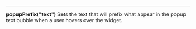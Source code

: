 <a name="popupPrefix"><h3 style="padding-top: 40px; margin-top: 40px;"></h3></a>
_____________________________
**popupPrefix("text")** Sets the text that will prefix what appear in the popup text bubble when a user hovers over the widget. 